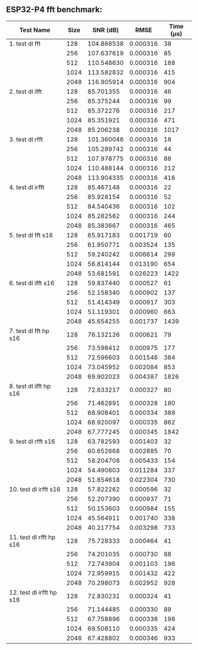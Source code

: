 ## ESP32-P4 fft benchmark:

| Test Name         | Size | SNR (dB) | RMSE   | Time (μs) |
|-----------------------|----------|--------------|------------|---------------|
| 1. test dl fft    | 128      | 104.868538   | 0.000316   | 38            |
|                       | 256      | 107.637619   | 0.000316   | 85            |
|                       | 512      | 110.548630   | 0.000316   | 188           |
|                       | 1024     | 113.582832   | 0.000316   | 415           |
|                       | 2048     | 116.905914   | 0.000316   | 904           |
| 2. test dl ifft   | 128      | 85.701355    | 0.000316   | 46            |
|                       | 256      | 85.375244    | 0.000316   | 99            |
|                       | 512      | 85.372276    | 0.000316   | 217           |
|                       | 1024     | 85.351921    | 0.000316   | 471           |
|                       | 2048     | 85.206238    | 0.000316   | 1017          |
| 3. test dl rfft   | 128      | 101.360046   | 0.000316   | 18            |
|                       | 256      | 105.289742   | 0.000316   | 44            |
|                       | 512      | 107.978775   | 0.000316   | 88            |
|                       | 1024     | 110.488144   | 0.000316   | 212           |
|                       | 2048     | 113.904335   | 0.000316   | 416           |
| 4. test dl irfft  | 128      | 85.467148    | 0.000316   | 22            |
|                       | 256      | 85.928154    | 0.000316   | 52            |
|                       | 512      | 84.540436    | 0.000316   | 102           |
|                       | 1024     | 85.282562    | 0.000316   | 244           |
|                       | 2048     | 85.383667    | 0.000316   | 465           |
| 5. test dl fft s16 | 128      | 65.917183    | 0.001719   | 60            |
|                       | 256      | 61.950771    | 0.003524   | 135           |
|                       | 512      | 59.240242    | 0.006614   | 299           |
|                       | 1024     | 56.814144    | 0.013190   | 654           |
|                       | 2048     | 53.681591    | 0.026223   | 1422          |
| 6. test dl ifft s16 | 128      | 59.837440    | 0.000527   | 61            |
|                       | 256      | 52.158340    | 0.000902   | 137           |
|                       | 512      | 51.414349    | 0.000917   | 303           |
|                       | 1024     | 51.119301    | 0.000960   | 663           |
|                       | 2048     | 45.654255    | 0.001737   | 1439          |
| 7. test dl fft hp s16 | 128      | 76.132126    | 0.000621   | 79            |
|                       | 256      | 73.598412    | 0.000975   | 177           |
|                       | 512      | 72.596603    | 0.001546   | 384           |
|                       | 1024     | 73.045952    | 0.002084   | 853           |
|                       | 2048     | 69.902023    | 0.004387   | 1826          |
| 8. test dl ifft hp s16 | 128      | 72.633217    | 0.000327   | 80            |
|                       | 256      | 71.462891    | 0.000328   | 180           |
|                       | 512      | 68.908401    | 0.000334   | 389           |
|                       | 1024     | 68.920097    | 0.000335   | 862           |
|                       | 2048     | 67.777245    | 0.000345   | 1842          |
| 9. test dl rfft s16 | 128      | 63.782593    | 0.001403   | 32            |
|                       | 256      | 60.652668    | 0.002885   | 70            |
|                       | 512      | 58.204708    | 0.005433   | 154           |
|                       | 1024     | 54.490803    | 0.011284   | 337           |
|                       | 2048     | 51.854618    | 0.022304   | 730           |
| 10. test dl irfft s16 | 128      | 57.822262    | 0.000596   | 32            |
|                       | 256      | 52.207390    | 0.000937   | 71            |
|                       | 512      | 50.153603    | 0.000984   | 155           |
|                       | 1024     | 45.564911    | 0.001740   | 338           |
|                       | 2048     | 40.217754    | 0.003298   | 733           |
| 11. test dl rfft hp s16 | 128      | 75.728333    | 0.000464   | 41            |
|                       | 256      | 74.201035    | 0.000730   | 88            |
|                       | 512      | 72.743904    | 0.001103   | 196           |
|                       | 1024     | 72.959915    | 0.001432   | 422           |
|                       | 2048     | 70.298073    | 0.002952   | 928           |
| 12. test dl irfft hp s16 | 128      | 72.830231    | 0.000324   | 41            |
|                       | 256      | 71.144485    | 0.000330   | 89            |
|                       | 512      | 67.758896    | 0.000338   | 198           |
|                       | 1024     | 69.508110    | 0.000335   | 424           |
|                       | 2048     | 67.428802    | 0.000346   | 933           |

